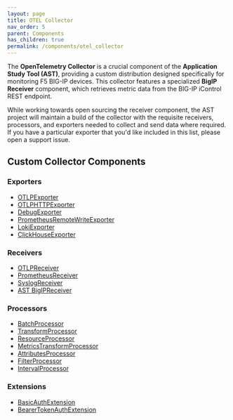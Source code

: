```yaml
---
layout: page
title: OTEL Collector
nav_order: 5
parent: Components
has_children: true
permalink: /components/otel_collector
---
```


The **OpenTelemetry Collector** is a crucial component of the **Application Study Tool (AST)**, 
providing a custom distribution designed specifically for monitoring F5 BIG-IP devices. This collector 
features a specialized **BigIP Receiver** component, which
retrieves metric data from the BIG-IP iControl REST endpoint.

While working towards open sourcing the receiver component, the AST project will maintain a build of the
collector with the requisite receivers, processors, and exporters needed to collect and send data where
required. If you have a particular exporter that you'd like included in this list, please open a support
issue.

## Custom Collector Components

### Exporters
* [OTLPExporter](https://github.com/open-telemetry/opentelemetry-collector/tree/main/exporter/otlpexporter)
* [OTLPHTTPExporter](https://github.com/open-telemetry/opentelemetry-collector/blob/main/exporter/otlphttpexporter/README.md)
* [DebugExporter](https://github.com/open-telemetry/opentelemetry-collector/tree/main/exporter/debugexporter)
* [PrometheusRemoteWriteExporter](https://github.com/open-telemetry/opentelemetry-collector-contrib/tree/main/exporter/prometheusremotewriteexporter)
* [LokiExporter](https://github.com/open-telemetry/opentelemetry-collector-contrib/blob/main/exporter/lokiexporter/README.md)
* [ClickHouseExporter](https://github.com/open-telemetry/opentelemetry-collector-contrib/tree/main/exporter/clickhouseexporter)

### Receivers
* [OTLPReceiver](https://github.com/open-telemetry/opentelemetry-collector/tree/main/receiver/otlpreceiver)
* [PrometheusReceiver](https://github.com/open-telemetry/opentelemetry-collector-contrib/tree/main/receiver/prometheusreceiver)
* [SyslogReceiver](https://github.com/open-telemetry/opentelemetry-collector-contrib/tree/main/receiver/syslogreceiver)
* [AST BigIPReceiver](https://github.com/f5devcentral/application-study-tool/)

### Processors
* [BatchProcessor](https://github.com/open-telemetry/opentelemetry-collector/blob/main/processor/batchprocessor/README.md)
* [TransformProcessor](https://github.com/open-telemetry/opentelemetry-collector-contrib/tree/main/processor/transformprocessor)
* [ResourceProcessor](https://github.com/open-telemetry/opentelemetry-collector-contrib/tree/main/processor/resourceprocessor)
* [MetricsTransformProcessor](https://github.com/open-telemetry/opentelemetry-collector-contrib/tree/main/processor/metricstransformprocessor)
* [AttributesProcessor](https://github.com/open-telemetry/opentelemetry-collector-contrib/tree/main/processor/attributesprocessor)
* [FilterProcessor](https://github.com/open-telemetry/opentelemetry-collector-contrib/tree/main/processor/filterprocessor)
* [IntervalProcessor](https://github.com/open-telemetry/opentelemetry-collector-contrib/tree/main/processor/intervalprocessor)

### Extensions
* [BasicAuthExtension](https://github.com/open-telemetry/opentelemetry-collector-contrib/tree/main/extension/basicauthextension)
* [BearerTokenAuthExtension](https://github.com/open-telemetry/opentelemetry-collector-contrib/tree/main/extension/bearertokenauthextension)